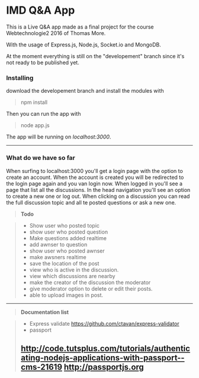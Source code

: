 IMD Q&A App
===================

This is a Live Q&A app made as a final project for the course Webtechnologie2 2016 of Thomas More.

With the usage of Express.js, Node.js, Socket.io and MongoDB.

At the moment everything is still on the "developement" branch since it's not ready to be published yet.

###  Installing
download the developement branch and install the modules with 
>npm install

Then you can run the app with
> node app.js

The app will be running on *localhost:3000*.

----------
###  What do we have so far
When surfing to localhost:3000 you'll get a login page with the option to create an account. 
When the account is created you will be redirected to the login page again and you van login now.
When logged in you'll see a page that list all the discussions. In the head navigation you'll see an option to create a new one or log out.
When clicking on a discussion you can read the full discussion topic and all te posted questions or ask a new one.

>**Todo**

> - Show user who posted topic
> - show user who posted question
> - Make questions added realtime
> - add awnser to question 
> - show user who posted awnser
> - make awsners realtime
> - save the location of the post 
> - view who is active in the discussion. 
> - view which discussions are nearby
> - make the creator of the discussion the moderator
> - give moderator option to delete or edit their posts.
> - able to upload images in post.

----------

>**Documentation list**

> - Express validate
> https://github.com/ctavan/express-validator 
> - passport
>
> http://code.tutsplus.com/tutorials/authenticating-nodejs-applications-with-passport--cms-21619
> http://passportjs.org
> - 